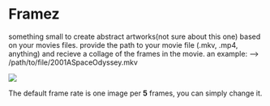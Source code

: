 # Framez
something small to create abstract artworks(not sure about this one) based on your movies files.
provide the path to your movie file (.mkv, .mp4, anything) and recieve a collage of the frames in the movie. an example:
--> /path/to/file/2001ASpaceOdyssey.mkv

![](https://github.com/blackdead263/framez/2001_A_Space_Odyssey.jpg)

The default frame rate is one image per **5** frames, you can simply change it.

